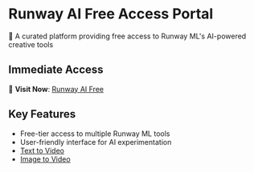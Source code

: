 # Runway AI Free Access Portal

🚀 A curated platform providing free access to Runway ML's AI-powered creative tools

## Immediate Access
🔗 **Visit Now**: [Runway AI Free](https://runwayaifree.com/)

## Key Features
- Free-tier access to multiple Runway ML tools
- User-friendly interface for AI experimentation
- [Text to Video](https://runwayaifree.com/text-to-video)
- [Image to Video](https://runwayaifree.com/image-to-video)
